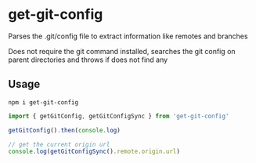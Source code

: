 # get-git-config

Parses the .git/config file to extract information like remotes and branches

Does not require the git command installed, searches the git config on parent directories and throws if does not find any

## Usage

```
npm i get-git-config
```

```js
import { getGitConfig, getGitConfigSync } from 'get-git-config'

getGitConfig().then(console.log)

// get the current origin url
console.log(getGitConfigSync().remote.origin.url)
```

